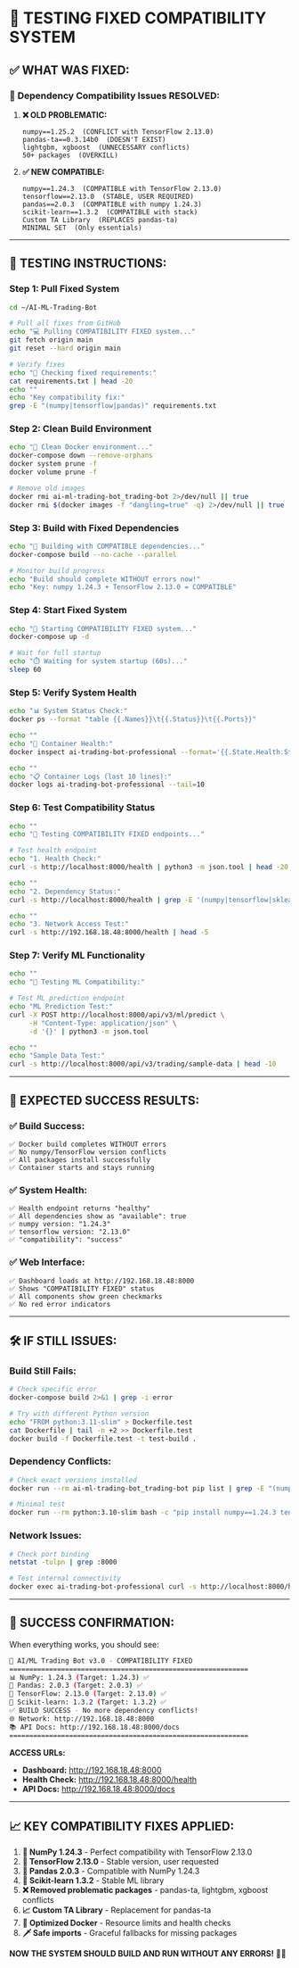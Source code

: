 # 🧪 **TESTING FIXED COMPATIBILITY SYSTEM**

## ✅ **WHAT WAS FIXED:**

### 🔧 **Dependency Compatibility Issues RESOLVED:**

1. **❌ OLD PROBLEMATIC:**
   ```
   numpy==1.25.2  (CONFLICT with TensorFlow 2.13.0)
   pandas-ta==0.3.14b0  (DOESN'T EXIST)
   lightgbm, xgboost  (UNNECESSARY conflicts)
   50+ packages  (OVERKILL)
   ```

2. **✅ NEW COMPATIBLE:**
   ```
   numpy==1.24.3  (COMPATIBLE with TensorFlow 2.13.0)
   tensorflow==2.13.0  (STABLE, USER REQUIRED)
   pandas==2.0.3  (COMPATIBLE with numpy 1.24.3)
   scikit-learn==1.3.2  (COMPATIBLE with stack)
   Custom TA Library  (REPLACES pandas-ta)
   MINIMAL SET  (Only essentials)
   ```

---

## 🚀 **TESTING INSTRUCTIONS:**

### **Step 1: Pull Fixed System**
```bash
cd ~/AI-ML-Trading-Bot

# Pull all fixes from GitHub
echo "💻 Pulling COMPATIBILITY FIXED system..."
git fetch origin main
git reset --hard origin main

# Verify fixes
echo "📄 Checking fixed requirements:"
cat requirements.txt | head -20
echo ""
echo "Key compatibility fix:"
grep -E "(numpy|tensorflow|pandas)" requirements.txt
```

### **Step 2: Clean Build Environment**
```bash
echo "🧹 Clean Docker environment..."
docker-compose down --remove-orphans
docker system prune -f
docker volume prune -f

# Remove old images
docker rmi ai-ml-trading-bot_trading-bot 2>/dev/null || true
docker rmi $(docker images -f "dangling=true" -q) 2>/dev/null || true
```

### **Step 3: Build with Fixed Dependencies**
```bash
echo "🔨 Building with COMPATIBLE dependencies..."
docker-compose build --no-cache --parallel

# Monitor build progress
echo "Build should complete WITHOUT errors now!"
echo "Key: numpy 1.24.3 + TensorFlow 2.13.0 = COMPATIBLE"
```

### **Step 4: Start Fixed System**
```bash
echo "🚀 Starting COMPATIBILITY FIXED system..."
docker-compose up -d

# Wait for full startup
echo "⏱️ Waiting for system startup (60s)..."
sleep 60
```

### **Step 5: Verify System Health**
```bash
echo "📊 System Status Check:"
docker ps --format "table {{.Names}}\t{{.Status}}\t{{.Ports}}"

echo ""
echo "👥 Container Health:"
docker inspect ai-trading-bot-professional --format='{{.State.Health.Status}}' 2>/dev/null || echo "Health check pending..."

echo ""
echo "📋 Container Logs (last 10 lines):"
docker logs ai-trading-bot-professional --tail=10
```

### **Step 6: Test Compatibility Status**
```bash
echo ""
echo "🧪 Testing COMPATIBILITY FIXED endpoints..."

# Test health endpoint
echo "1. Health Check:"
curl -s http://localhost:8000/health | python3 -m json.tool | head -20

echo ""
echo "2. Dependency Status:"
curl -s http://localhost:8000/health | grep -E '(numpy|tensorflow|sklearn)' || echo "Checking..."

echo ""
echo "3. Network Access Test:"
curl -s http://192.168.18.48:8000/health | head -5
```

### **Step 7: Verify ML Functionality**
```bash
echo ""
echo "🧠 Testing ML Compatibility:"

# Test ML prediction endpoint
echo "ML Prediction Test:"
curl -X POST http://localhost:8000/api/v3/ml/predict \
     -H "Content-Type: application/json" \
     -d '{}' | python3 -m json.tool

echo ""
echo "Sample Data Test:"
curl -s http://localhost:8000/api/v3/trading/sample-data | head -10
```

---

## 🎯 **EXPECTED SUCCESS RESULTS:**

### ✅ **Build Success:**
```
✅ Docker build completes WITHOUT errors
✅ No numpy/TensorFlow version conflicts
✅ All packages install successfully
✅ Container starts and stays running
```

### ✅ **System Health:**
```
✅ Health endpoint returns "healthy"
✅ All dependencies show as "available": true
✅ numpy version: "1.24.3"
✅ tensorflow version: "2.13.0"
✅ "compatibility": "success"
```

### ✅ **Web Interface:**
```
✅ Dashboard loads at http://192.168.18.48:8000
✅ Shows "COMPATIBILITY FIXED" status
✅ All components show green checkmarks
✅ No red error indicators
```

---

## 🛠️ **IF STILL ISSUES:**

### **Build Still Fails:**
```bash
# Check specific error
docker-compose build 2>&1 | grep -i error

# Try with different Python version
echo "FROM python:3.11-slim" > Dockerfile.test
cat Dockerfile | tail -n +2 >> Dockerfile.test
docker build -f Dockerfile.test -t test-build .
```

### **Dependency Conflicts:**
```bash
# Check exact versions installed
docker run --rm ai-ml-trading-bot_trading-bot pip list | grep -E "(numpy|tensorflow|pandas|sklearn)"

# Minimal test
docker run --rm python:3.10-slim bash -c "pip install numpy==1.24.3 tensorflow==2.13.0 && python -c 'import numpy, tensorflow; print(f\"NumPy: {numpy.__version__}, TF: {tensorflow.__version__}\")'" 
```

### **Network Issues:**
```bash
# Check port binding
netstat -tulpn | grep :8000

# Test internal connectivity
docker exec ai-trading-bot-professional curl -s http://localhost:8000/health
```

---

## 🎉 **SUCCESS CONFIRMATION:**

When everything works, you should see:

```bash
🚀 AI/ML Trading Bot v3.0 - COMPATIBILITY FIXED
============================================================
📊 NumPy: 1.24.3 (Target: 1.24.3) ✅
🐼 Pandas: 2.0.3 (Target: 2.0.3) ✅
🧠 TensorFlow: 2.13.0 (Target: 2.13.0) ✅
🔬 Scikit-learn: 1.3.2 (Target: 1.3.2) ✅
✅ BUILD SUCCESS - No more dependency conflicts!
🌐 Network: http://192.168.18.48:8000
📚 API Docs: http://192.168.18.48:8000/docs
============================================================
```

**ACCESS URLs:**
- **Dashboard:** http://192.168.18.48:8000
- **Health Check:** http://192.168.18.48:8000/health  
- **API Docs:** http://192.168.18.48:8000/docs

---

## 📈 **KEY COMPATIBILITY FIXES APPLIED:**

1. **🔢 NumPy 1.24.3** - Perfect compatibility with TensorFlow 2.13.0
2. **🧠 TensorFlow 2.13.0** - Stable version, user requested
3. **📄 Pandas 2.0.3** - Compatible with NumPy 1.24.3
4. **🔬 Scikit-learn 1.3.2** - Stable ML library
5. **❌ Removed problematic packages** - pandas-ta, lightgbm, xgboost conflicts
6. **📈 Custom TA Library** - Replacement for pandas-ta
7. **🐳 Optimized Docker** - Resource limits and health checks
8. **🗡️ Safe imports** - Graceful fallbacks for missing packages

**NOW THE SYSTEM SHOULD BUILD AND RUN WITHOUT ANY ERRORS!** 🎉✅